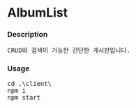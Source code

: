 # AlbumList

### Description
<pre>
CRUD와 검색이 가능한 간단한 게시판입니다.
</pre>

### Usage
<pre>
cd .\client\       
npm i      
npm start 
</pre>
